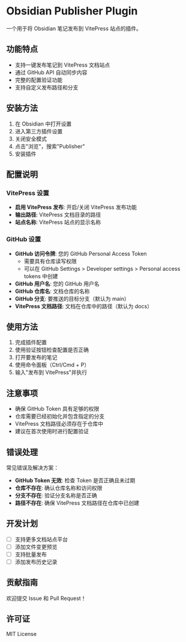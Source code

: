# Obsidian Publisher Plugin

一个用于将 Obsidian 笔记发布到 VitePress 站点的插件。

## 功能特点

- 支持一键发布笔记到 VitePress 文档站点
- 通过 GitHub API 自动同步内容
- 完整的配置验证功能
- 支持自定义发布路径和分支

## 安装方法

1. 在 Obsidian 中打开设置
2. 进入第三方插件设置
3. 关闭安全模式
4. 点击"浏览"，搜索"Publisher"
5. 安装插件

## 配置说明

### VitePress 设置

- **启用 VitePress 发布**: 开启/关闭 VitePress 发布功能
- **输出路径**: VitePress 文档目录的路径
- **站点名称**: VitePress 站点的显示名称

### GitHub 设置

- **GitHub 访问令牌**: 您的 GitHub Personal Access Token
  - 需要具有仓库读写权限
  - 可以在 GitHub Settings > Developer settings > Personal access tokens 中创建
- **GitHub 用户名**: 您的 GitHub 用户名
- **GitHub 仓库名**: 文档仓库的名称
- **GitHub 分支**: 要推送的目标分支（默认为 main）
- **VitePress 文档路径**: 文档在仓库中的路径（默认为 docs）

## 使用方法

1. 完成插件配置
2. 使用验证按钮检查配置是否正确
3. 打开要发布的笔记
4. 使用命令面板（Ctrl/Cmd + P）
5. 输入"发布到 VitePress"并执行

## 注意事项

- 确保 GitHub Token 具有足够的权限
- 仓库需要已经初始化并包含指定的分支
- VitePress 文档路径必须存在于仓库中
- 建议在首次使用时进行配置验证

## 错误处理

常见错误及解决方案：

- **GitHub Token 无效**: 检查 Token 是否正确且未过期
- **仓库不存在**: 确认仓库名称和访问权限
- **分支不存在**: 验证分支名称是否正确
- **路径不存在**: 确保 VitePress 文档路径在仓库中已创建

## 开发计划

- [ ] 支持更多文档站点平台
- [ ] 添加文件变更预览
- [ ] 支持批量发布
- [ ] 添加发布历史记录

## 贡献指南

欢迎提交 Issue 和 Pull Request！

## 许可证

MIT License
